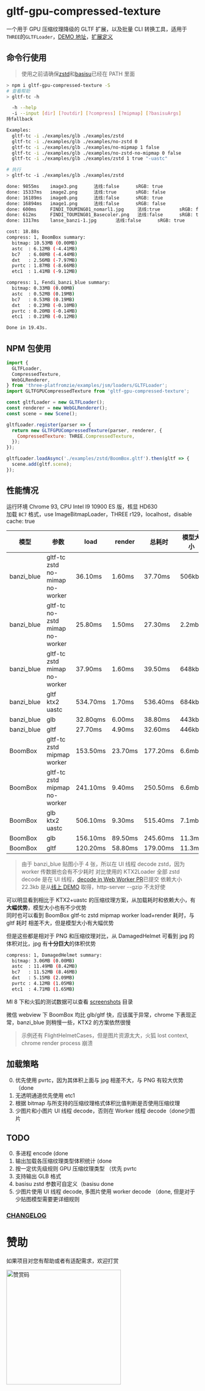 # gltf-gpu-compressed-texture

一个用于 GPU 压缩纹理降级的 GLTF 扩展，以及批量 CLI 转换工具，适用于`THREE`的`GLTFLoader`，[DEMO 地址](https://deepkolos.github.io/gltf-gpu-compressed-texture/examples/index.html)，[扩展定义](https://github.com/deepkolos/glTF/tree/master/extensions/2.0/Vendor/EXT_gpu_compressed_texture)

## 命令行使用

> 使用之前请确保[zstd](https://github.com/facebook/zstd/releases/)和[basisu](https://github.com/BinomialLLC/basis_universal/releases/)已经在 PATH 里面

```sh
> npm i gltf-gpu-compressed-texture -S
# 查看帮助
> gltf-tc -h

  -h --help                                                              显示帮助
  -i --input [dir] [?outdir] [?compress] [?mipmap] [?basisuArgs]         把gltf所使用纹理转换为GPU压缩纹理并支
持fallback

Examples:
  gltf-tc -i ./examples/glb ./examples/zstd
  gltf-tc -i ./examples/glb ./examples/no-zstd 0
  gltf-tc -i ./examples/glb ./examples/no-mipmap 1 false
  gltf-tc -i ./examples/glb ./examples/no-zstd-no-mipmap 0 false
  gltf-tc -i ./examples/glb ./examples/zstd 1 true "-uastc"

# 执行
> gltf-tc -i ./examples/glb ./examples/zstd

done: 9855ms    image3.png      法线:false      sRGB: true
done: 15337ms   image2.png      法线:true       sRGB: false
done: 16189ms   image0.png      法线:false      sRGB: true
done: 16894ms   image1.png      法线:false      sRGB: false
done: 600ms     FINDI_TOUMING01_nomarl1.jpg     法线:true       sRGB: false
done: 612ms     FINDI_TOUMING01_Basecoler.png   法线:false      sRGB: true
done: 1317ms    lanse_banzi-1.jpg       法线:false      sRGB: true

cost: 18.88s
compress: 1, BoomBox summary:
  bitmap: 10.53MB (0.00MB)
  astc  : 6.12MB (-4.41MB)
  bc7   : 6.08MB (-4.44MB)
  dxt   : 2.56MB (-7.97MB)
  pvrtc : 1.87MB (-8.66MB)
  etc1  : 1.41MB (-9.12MB)

compress: 1, Fendi_banzi_blue summary:
  bitmap: 0.33MB (0.00MB)
  astc  : 0.52MB (0.19MB)
  bc7   : 0.53MB (0.19MB)
  dxt   : 0.23MB (-0.10MB)
  pvrtc : 0.20MB (-0.14MB)
  etc1  : 0.21MB (-0.12MB)

Done in 19.43s.
```

## NPM 包使用

```js
import {
  GLTFLoader,
  CompressedTexture,
  WebGLRenderer,
} from 'three-platfromzie/examples/jsm/loaders/GLTFLoader';
import GLTFGPUCompressedTexture from 'gltf-gpu-compressed-texture';

const gltfLoader = new GLTFLoader();
const renderer = new WebGLRenderer();
const scene = new Scene();

gltfLoader.register(parser => {
  return new GLTFGPUCompressedTexture(parser, renderer, {
    CompressedTexture: THREE.CompressedTexture,
  });
});

gltfLoader.loadAsync('./examples/zstd/BoomBox.gltf').then(gltf => {
  scene.add(gltf.scene);
});
```

## 性能情况

运行环境 Chrome 93, CPU Intel I9 10900 ES 版，核显 HD630\
加载 `BC7` 格式，use ImageBitmapLoader，THREE r129，localhost，disable cache: true

| 模型       | 参数                            | load     | render  | 总耗时   | 模型大小 | 依赖大小 |
| ---------- | ------------------------------- | -------- | ------- | -------- | -------- | -------- |
| banzi_blue | gltf-tc zstd no-mimap no-worker | 36.10ms  | 1.60ms  | 37.70ms  | 506kb    | 22.3kb   |
| banzi_blue | gltf-tc no-zstd mimap no-worker | 25.80ms  | 1.50ms  | 27.30ms  | 2.2mb    | 22.3kb   |
| banzi_blue | gltf-tc zstd mimap no-worker    | 37.90ms  | 1.60ms  | 39.50ms  | 648kb    | 22.3kb   |
| banzi_blue | gltf ktx2 uastc                 | 534.70ms | 1.70ms  | 536.40ms | 684kb    | 249.3kb  |
| banzi_blue | glb                             | 32.80qms | 6.00ms  | 38.80ms  | 443kb    |          |
| banzi_blue | gltf                            | 27.70ms  | 4.90ms  | 32.60ms  | 446kb    |          |
| BoomBox    | gltf-tc zstd mipmap worker      | 153.50ms | 23.70ms | 177.20ms | 6.6mb    | 22.3kb   |
| BoomBox    | gltf-tc zstd mipmap no-worker   | 241.10ms | 9.40ms  | 250.50ms | 6.6mb    | 22.3kb   |
| BoomBox    | glb ktx2 uastc                  | 506.10ms | 9.30ms  | 515.40ms | 7.1mb    | 249.3kb  |
| BoomBox    | glb                             | 156.10ms | 89.50ms | 245.60ms | 11.3mb   |          |
| BoomBox    | gltf                            | 120.20ms | 58.80ms | 179.00ms | 11.3mb   |          |

> 由于 banzi_blue 贴图小于 4 张，所以在 UI 线程 decode zstd，因为 worker 传数据也会有不少耗时
> 对比使用的 KTX2Loader 全部 zstd decode 是在 UI 线程，[decode in Web Worker PR](https://github.com/mrdoob/three.js/pull/21984)已提交
> 依赖大小 22.3kb 是从[线上 DEMO](https://deepkolos.github.io/gltf-gpu-compressed-texture/examples/index.html) 取得，http-server --gzip 不太好使

可以明显看到相比于 KTX2+uastc 的压缩纹理方案，从加载耗时和依赖大小，有**大幅优势**，模型大小也有不少优势\
同时也可以看到 BoomBox gltf-tc zstd mipmap worker load+render 耗时，与 gltf 耗时 相差不大，但是模型大小有大幅优势

但是这些都是相对于 PNG 和压缩纹理对比，从 DamagedHelmet 可看到 jpg 的体积对比，jpg 有**十分巨大**的体积优势

```sh
compress: 1, DamagedHelmet summary:
  bitmap: 3.06MB (0.00MB)
  astc  : 11.49MB (8.42MB)
  bc7   : 11.52MB (8.46MB)
  dxt   : 5.15MB (2.09MB)
  pvrtc : 4.12MB (1.05MB)
  etc1  : 4.71MB (1.65MB)
```

MI 8 下和火狐的测试数据可以查看 [screenshots](https://github.com/deepkolos/gltf-gpu-compressed-texture/tree/main/screenshots) 目录

微信 webview 下 BoomBox 均比 glb/gltf 快，应该属于异常，chrome 下表现正常，banzi_blue 则稍慢一些，KTX2 的方案依然很慢

> 示例还有 FlightHelmetCases，但是图片资源太大，火狐 lost context, chrome render process 崩溃

## 加载策略

0. 优先使用 pvrtc，因为其体积上面与 jpg 相差不大，与 PNG 有较大优势（done
1. 无透明通道优先使用 etc1
2. 根据 bitmap 与所支持的压缩纹理格式体积比值判断是否使用压缩纹理
3. 少图片和小图片 UI 线程 decode，否则在 Worker 线程 decode（done少图片

## TODO

0. 多进程 encode (done
1. 输出加载各压缩纹理类型体积统计 (done
2. 按一定优先级规则 GPU 压缩纹理类型 （优先 pvrtc
3. 支持输出 GLB 格式
4. basisu zstd 参数可自定义（basisu done
5. 少图片使用 UI 线程 decode, 多图片使用 worker decode （done, 但是对于少贴图模型需要更详细规则

### [CHANGELOG](https://github.com/deepkolos/gltf-gpu-compressed-texture/blob/master/CHANGELOG.md)

# 赞助

如果项目对您有帮助或者有适配需求，欢迎打赏

<img src="https://upload-images.jianshu.io/upload_images/252050-d3d6bfdb1bb06ddd.png?imageMogr2/auto-orient/strip%7CimageView2/2/w/1240" alt="赞赏码" width="300">
